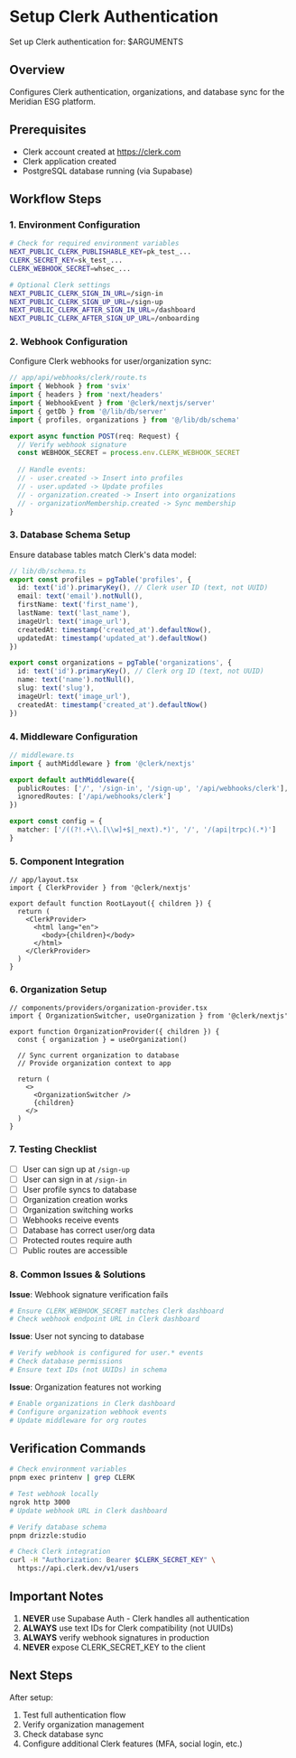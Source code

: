 # Setup Clerk Authentication

Set up Clerk authentication for: $ARGUMENTS

## Overview

Configures Clerk authentication, organizations, and database sync for the Meridian ESG platform.

## Prerequisites

- Clerk account created at https://clerk.com
- Clerk application created
- PostgreSQL database running (via Supabase)

## Workflow Steps

### 1. Environment Configuration

```bash
# Check for required environment variables
NEXT_PUBLIC_CLERK_PUBLISHABLE_KEY=pk_test_...
CLERK_SECRET_KEY=sk_test_...
CLERK_WEBHOOK_SECRET=whsec_...

# Optional Clerk settings
NEXT_PUBLIC_CLERK_SIGN_IN_URL=/sign-in
NEXT_PUBLIC_CLERK_SIGN_UP_URL=/sign-up
NEXT_PUBLIC_CLERK_AFTER_SIGN_IN_URL=/dashboard
NEXT_PUBLIC_CLERK_AFTER_SIGN_UP_URL=/onboarding
```

### 2. Webhook Configuration

Configure Clerk webhooks for user/organization sync:

```typescript
// app/api/webhooks/clerk/route.ts
import { Webhook } from 'svix'
import { headers } from 'next/headers'
import { WebhookEvent } from '@clerk/nextjs/server'
import { getDb } from '@/lib/db/server'
import { profiles, organizations } from '@/lib/db/schema'

export async function POST(req: Request) {
  // Verify webhook signature
  const WEBHOOK_SECRET = process.env.CLERK_WEBHOOK_SECRET
  
  // Handle events:
  // - user.created -> Insert into profiles
  // - user.updated -> Update profiles
  // - organization.created -> Insert into organizations
  // - organizationMembership.created -> Sync membership
}
```

### 3. Database Schema Setup

Ensure database tables match Clerk's data model:

```typescript
// lib/db/schema.ts
export const profiles = pgTable('profiles', {
  id: text('id').primaryKey(), // Clerk user ID (text, not UUID)
  email: text('email').notNull(),
  firstName: text('first_name'),
  lastName: text('last_name'),
  imageUrl: text('image_url'),
  createdAt: timestamp('created_at').defaultNow(),
  updatedAt: timestamp('updated_at').defaultNow()
})

export const organizations = pgTable('organizations', {
  id: text('id').primaryKey(), // Clerk org ID (text, not UUID)
  name: text('name').notNull(),
  slug: text('slug'),
  imageUrl: text('image_url'),
  createdAt: timestamp('created_at').defaultNow()
})
```

### 4. Middleware Configuration

```typescript
// middleware.ts
import { authMiddleware } from '@clerk/nextjs'

export default authMiddleware({
  publicRoutes: ['/', '/sign-in', '/sign-up', '/api/webhooks/clerk'],
  ignoredRoutes: ['/api/webhooks/clerk']
})

export const config = {
  matcher: ['/((?!.+\\.[\\w]+$|_next).*)', '/', '/(api|trpc)(.*)']
}
```

### 5. Component Integration

```tsx
// app/layout.tsx
import { ClerkProvider } from '@clerk/nextjs'

export default function RootLayout({ children }) {
  return (
    <ClerkProvider>
      <html lang="en">
        <body>{children}</body>
      </html>
    </ClerkProvider>
  )
}
```

### 6. Organization Setup

```tsx
// components/providers/organization-provider.tsx
import { OrganizationSwitcher, useOrganization } from '@clerk/nextjs'

export function OrganizationProvider({ children }) {
  const { organization } = useOrganization()
  
  // Sync current organization to database
  // Provide organization context to app
  
  return (
    <>
      <OrganizationSwitcher />
      {children}
    </>
  )
}
```

### 7. Testing Checklist

- [ ] User can sign up at `/sign-up`
- [ ] User can sign in at `/sign-in`
- [ ] User profile syncs to database
- [ ] Organization creation works
- [ ] Organization switching works
- [ ] Webhooks receive events
- [ ] Database has correct user/org data
- [ ] Protected routes require auth
- [ ] Public routes are accessible

### 8. Common Issues & Solutions

**Issue**: Webhook signature verification fails
```bash
# Ensure CLERK_WEBHOOK_SECRET matches Clerk dashboard
# Check webhook endpoint URL in Clerk dashboard
```

**Issue**: User not syncing to database
```bash
# Verify webhook is configured for user.* events
# Check database permissions
# Ensure text IDs (not UUIDs) in schema
```

**Issue**: Organization features not working
```bash
# Enable organizations in Clerk dashboard
# Configure organization webhook events
# Update middleware for org routes
```

## Verification Commands

```bash
# Check environment variables
pnpm exec printenv | grep CLERK

# Test webhook locally
ngrok http 3000
# Update webhook URL in Clerk dashboard

# Verify database schema
pnpm drizzle:studio

# Check Clerk integration
curl -H "Authorization: Bearer $CLERK_SECRET_KEY" \
  https://api.clerk.dev/v1/users
```

## Important Notes

1. **NEVER** use Supabase Auth - Clerk handles all authentication
2. **ALWAYS** use text IDs for Clerk compatibility (not UUIDs)
3. **ALWAYS** verify webhook signatures in production
4. **NEVER** expose CLERK_SECRET_KEY to the client

## Next Steps

After setup:
1. Test full authentication flow
2. Verify organization management
3. Check database sync
4. Configure additional Clerk features (MFA, social login, etc.)